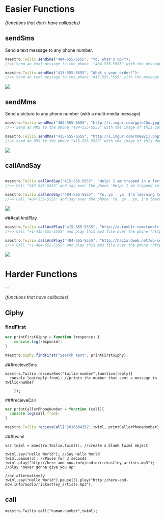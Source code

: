 # Easier Functions
*(functions that don't have callbacks)*

## sendSms
Send a text message to any phone number.

```js
maestro.Twilio.sendSms("484-555-5555", "Yo, what's up?");
//=> Send an text message to the phone  "484-555-5555" with the message "Yo, what's up?"

maestro.Twilio.sendSms("415-555-5555", "What's your order?");
//=> Send an text message to the phone "415-555-5555" with the message "What's your order?"
```
[![](http://i.imgur.com/UXVkpCb.png)](http://jsbin.com/xofila/1/edit?js,console)

## sendMms
Send a picture to any phone number (with a multi-media message)

```js
maestro.Twilio.sendMms("484-555-5555", "http://i.imgur.com/gptoCGu.jpg");
//=> Send an MMS to the phone "484-555-5555" with the image of this cat "http://i.imgur.com/gptoCGu.jpg".

maestro.Twilio.sendMms("415-555-5555", "http://i.imgur.com/VnGB2ij.png");
//=> Send an MMS to the phone "415-555-5555" with the image of this dog "http://i.imgur.com/VnGB2ij.png".
```

[![](http://i.imgur.com/UXVkpCb.png)](http://jsbin.com/xofila/2/edit?js,console)

## callAndSay

```js

maestro.Twilio.callAndSay("415-555-5555", "Help! I am trapped in a fortune cookie factory!");
//=> Call "415-555-5555" and say over the phone 'Help! I am trapped in a fortune cookie factory!'".

maestro.Twilio.callAndSay("484-555-5555", "Yo, yo , yo, I'm learning to rap! WITH CODE!");
//=> Call "484-555-5555" and say over the phone 'Yo, yo , yo, I'm learning to rap! WITH CODE!'".
```

[![](http://i.imgur.com/UXVkpCb.png)](http://jsbin.com/xofila/4/edit?js,console)

###callAndPlay

```js
maestro.Twilio.callAndPlay("415-555-5555", "http://a.tumblr.com/tumblr_lnzkskqchW1qfhzsvo1.mp3");
//=> Call "+1-415-555-5555" and play this mp3 file over the phone "http://a.tumblr.com/tumblr_lnzkskqchW1qfhzsvo1.mp3".

maestro.Twilio.callAndPlay("484-555-5555", "http://hazzardweb.net/wp-content/uploads/RickRoll/RickRoll.mp3");
//=> Call "+1-484-555-5555" and play this mp3 file over the phone "http://hazzardweb.net/wp-content/uploads/RickRoll/RickRoll.mp3".
```

[![](http://i.imgur.com/UXVkpCb.png)](http://jsbin.com/xofila/5/edit?js,console)

# Harder Functions
--

*(functions that have callbacks)*

## Giphy

### findFirst
```js
var printFirstGiphy = function (response) {
    console.log(response);
}

maestro.Giphy.findFirst("Search text", printFirstGiphy);
```

###recieveSms
```
maestro.Twilio.recieveSms("twilio-number",function(reply){
  console.log(reply.from); //prints the number that sent a message to twilio-number

    });
```

###recieveCall

```js
var printCallerPhoneNumber = function (call){
  console.log(call.from);
}

maestro.Twilio.recieveCall("2016694352",twiml, printCallerPhoneNumber);
```

###twiml
```
var twiml = maestro.Twilio.twiml(); //create a blank twiml object

twiml.say("Hello World"); //Say Hello World
twiml.pause(3); //Pause for 3 seconds
twiml.play("http://here-and-now.info/audio/rickastley_artists.mp3"); //play "never gonna give you up"

//or alternatively
twiml.say("Hello World").pause(3).play("http://here-and-now.info/audio/rickastley_artists.mp3");
```

## call
```
maestro.Twilio.call("human-number",twiml);
```
